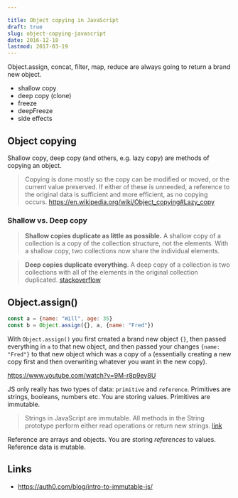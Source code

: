 ```yaml
---

title: Object copying in JavaScript
draft: true
slug: object-copying-javascript
date: 2016-12-18
lastmod: 2017-03-19
---
```


Object.assign, concat, filter, map, reduce are always going to return a brand new object.

- shallow copy
- deep copy (clone)
- freeze
- deepFreeze
- side effects

## Object copying
Shallow copy, deep copy (and others, e.g. lazy copy) are methods of copying an object.
> Copying is done mostly so the copy can be modified or moved, or the current value preserved. If either of these is unneeded, a reference to the original data is sufficient and more efficient, as no copying occurs.
https://en.wikipedia.org/wiki/Object_copying#Lazy_copy

### Shallow vs. Deep copy
> **Shallow copies duplicate as little as possible.** A shallow copy of a collection is a copy of the collection structure, not the elements. With a shallow copy, two collections now share the individual elements.

> **Deep copies duplicate everything**. A deep copy of a collection is two collections with all of the elements in the original collection duplicated. [stackoverflow](http://stackoverflow.com/a/184745/890814)


## Object.assign()
```javascript
const a = {name: "Will", age: 35}
const b = Object.assign({}, a, {name: "Fred"})
```

With `Object.assign()` you first created a brand new object `{}`, then passed everything in `a` to that new object, and then passed your changes `{name: "Fred"}` to that new object which was a copy of `a` (essentially creating a new copy first and then overwriting whatever you want in the new copy).
 
https://www.youtube.com/watch?v=9M-r8p9ey8U

JS only really has two types of data: `primitive` and `reference`.
Primitives are strings, booleans, numbers etc. You are storing values. Primitives are immutable.

> Strings in JavaScript are immutable. All methods in the String prototype perform either read operations or return new strings. [link](https://auth0.com/blog/intro-to-immutable-js/)

Reference are arrays and objects. You are storing _references_ to values. Reference data is mutable.

Links
---
- https://auth0.com/blog/intro-to-immutable-js/
